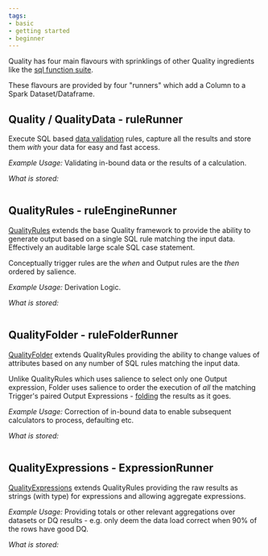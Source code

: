 ```yaml
---
tags:
- basic
- getting started
- beginner
---
```


Quality has four main flavours with sprinklings of other Quality ingredients like the [sql function suite](../sqlfunctions.md).

These flavours are provided by four "runners" which add a Column to a Spark Dataset/Dataframe.

## Quality / QualityData - ruleRunner 

Execute SQL based [data validation](a_first_rulesuite.md) rules, capture all the results and store them *with* your data for easy and fast access.

_Example Usage:_ Validating in-bound data or the results of a calculation.

_What is stored:_ 
```plantuml format="svg_object" classes="shrink_to_fit" source="docs/getting_started/dq.puml" 
```

## QualityRules - ruleEngineRunner

[QualityRules](../advanced/ruleEngine.md) extends the base Quality framework to provide the ability to generate output based on a single SQL rule matching the input data. Effectively an auditable large scale SQL case statement.

Conceptually trigger rules are the _when_ and Output rules are the _then_ ordered by salience.

_Example Usage:_ Derivation Logic.

_What is stored:_ 
```plantuml format="svg_object" classes="shrink_to_fit" source="docs/getting_started/rules.puml"
```

## QualityFolder - ruleFolderRunner

[QualityFolder](../advanced/ruleFolder.md) extends QualityRules providing the ability to change values of attributes based on any number of SQL rules matching the input data.

Unlike QualityRules which uses salience to select only one Output expression, Folder uses salience to order the execution of *all* the matching Trigger's paired Output Expressions - [folding](https://en.wikipedia.org/wiki/Fold_(higher-order_function)#:~:text=In%20functional%20programming%2C%20fold%20(also,constituent%20parts%2C%20building%20up%20a)) the results as it goes. 

_Example Usage:_ Correction of in-bound data to enable subsequent calculators to process, defaulting etc.

_What is stored:_ 
```plantuml format="svg_object" classes="shrink_to_fit" source="./docs/getting_started/folder.puml"
```

## QualityExpressions - ExpressionRunner

[QualityExpressions](../advanced/expressionRunner.md) extends QualityRules providing the raw results as strings (with type) for expressions and allowing aggregate expressions.

_Example Usage:_ Providing totals or other relevant aggregations over datasets or DQ results - e.g. only deem the data load correct when 90% of the rows have good DQ.

_What is stored:_
```plantuml format="svg_object" classes="shrink_to_fit" source="./docs/getting_started/expressionRunner.puml"
```
